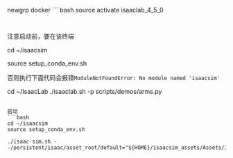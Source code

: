 newgrp docker ``` bash
source activate isaaclab_4_5_0
```


```

注意启动前，要在该终端

cd ~/isaacsim

source setup_conda_env.sh

否则执行下面代码会报错`ModuleNotFoundError: No module named 'isaacsim'`


cd ~/IsaacLab 
./isaaclab.sh -p scripts/demos/arms.py

```

启动
```bash
cd ~/isaacsim 
source setup_conda_env.sh  

./isaac-sim.sh --/persistent/isaac/asset_root/default="${HOME}/isaacsim_assets/Assets/Isaac/4.5"

```